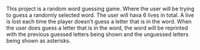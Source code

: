 This project is a random word guessing game. Where the user will be trying to guess a randomly selected word.
The user will hava 6 lives in total. A live is lost each time the player doesn't guess a letter that is in the word.
When the user does guess a letter that is in the word, the word will be reprinted with the previous guessed letters being shown and the unguessed letters being shown as asterisks.
